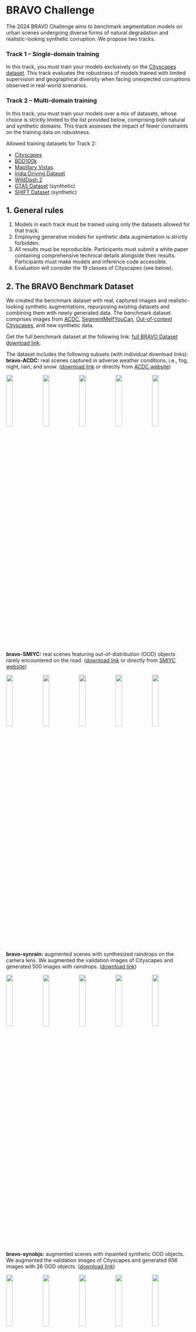 # BRAVO Challenge

The 2024 BRAVO Challenge aims to benchmark segmentation models on urban scenes undergoing diverse forms of natural degradation and realistic-looking synthetic corruption. We propose two tracks.

### Track 1 – Single-domain training

In this track, you must train your models exclusively on the [Cityscapes dataset](https://www.cityscapes-dataset.com/). This track evaluates the robustness of models trained with limited supervision and geographical diversity when facing unexpected corruptions observed in real-world scenarios.

### Track 2 – Multi-domain training

In this track, you must train your models over a mix of datasets, whose choice is strictly limited to the list provided below, comprising both natural and synthetic domains. This track assesses the impact of fewer constraints on the training data on robustness.

Allowed training datasets for Track 2:
- [Cityscapes](https://www.cityscapes-dataset.com/)
- [BDD100k](https://bdd-data.berkeley.edu/)
- [Mapillary Vistas](https://www.mapillary.com/datasets)
- [India Driving Dataset](https://idd.insaan.iiit.ac.in/)
- [WildDash 2](https://www.wilddash.cc/)
- [GTA5 Dataset](https://download.visinf.tu-darmstadt.de/data/from_games/) (synthetic)
- [SHIFT Dataset](https://www.vis.xyz/shift/) (synthetic)

## 1. General rules

1. Models in each track must be trained using only the datasets allowed for that track.
2. Employing generative models for synthetic data augmentation is strictly forbidden.
3. All results must be reproducible. Participants must submit a white paper containing comprehensive technical details alongside their results. Participants must make models and inference code accessible.
4. Evaluation will consider the 19 classes of Cityscapes (see below).


## 2. The BRAVO Benchmark Dataset

We created the benchmark dataset with real, captured images and realistic-looking synthetic augmentations, repurposing existing datasets and combining them with newly generated data. The benchmark dataset comprises images from [ACDC](https://acdc.vision.ee.ethz.ch/), [SegmentMeIfYouCan](https://segmentmeifyoucan.com/), [Out-of-context Cityscapes](https://arxiv.org/abs/2108.00968), and new synthetic data.

Get the full benchmark dataset at the following link: [full BRAVO Dataset download link](https://drive.google.com/drive/u/4/folders/11-dnlbMjm8O_ynq1REuDYKOmHLqEhGYP).

The dataset includes the following subsets (with individual download links):
**bravo-ACDC:** real scenes captured in adverse weather conditions, i.e., fog, night, rain, and snow. ([download link](https://drive.google.com/drive/u/4/folders/1IW6-Tdfk2At6CrIIrA-QJF6CEcHgqqha) or directly from [ACDC website](https://acdc.vision.ee.ethz.ch/download))
    <div><!--
      --><img src="images/bravobenchmark/acdc/acdc1.png" style="width: 19%; height: auto;"> <!--
      --><img src="images/bravobenchmark/acdc/acdc2.png" style="width: 19%; height: auto;"> <!--
      --><img src="images/bravobenchmark/acdc/acdc3.png" style="width: 19%; height: auto;"> <!--
      --><img src="images/bravobenchmark/acdc/acdc4.png" style="width: 19%; height: auto;"> <!--
      --><img src="images/bravobenchmark/acdc/acdc5.png" style="width: 19%; height: auto;"><!--
 --></div>

**bravo-SMIYC:** real scenes featuring out-of-distribution (OOD) objects rarely encountered on the road. ([download link](https://drive.google.com/drive/u/4/folders/1XnC9_7RzwZCWaDpP3iETbGt7Yvmg0MOg) or directly from [SMIYC website](https://segmentmeifyoucan.com/))
    <div><!--
      --><img src="images/bravobenchmark/synrain/rain1.png" style="width: 19%; height: auto;"> <!--
      --><img src="images/bravobenchmark/smiyc/smiyc2.jpg" style="width: 19%; height: auto;"> <!--
      --><img src="images/bravobenchmark/smiyc/smiyc3.jpg" style="width: 19%; height: auto;"> <!--
      --><img src="images/bravobenchmark/smiyc/smiyc4.jpg" style="width: 19%; height: auto;"> <!--
      --><img src="images/bravobenchmark/smiyc/smiyc5.jpg" style="width: 19%; height: auto;"><!--
 --></div>

**bravo-synrain:** augmented scenes with synthesized raindrops on the camera lens. We augmented the validation images of Cityscapes and generated 500 images with raindrops. ([download link](https://drive.google.com/drive/u/4/folders/1onP6tUVSjV-qKWWLm6wiOZCB9U14_gQ6))
    <div><!--
      --><img src="images/bravobenchmark/synrain/rain1.png" style="width: 19%; height: auto;"> <!--
      --><img src="images/bravobenchmark/synrain/rain2.png" style="width: 19%; height: auto;"> <!--
      --><img src="images/bravobenchmark/synrain/rain3.png" style="width: 19%; height: auto;"> <!--
      --><img src="images/bravobenchmark/synrain/rain4.png" style="width: 19%; height: auto;"> <!--
      --><img src="images/bravobenchmark/synrain/rain5.png" style="width: 19%; height: auto;"><!--
 --></div>

**bravo-synobjs:** augmented scenes with inpainted synthetic OOD objects. We augmented the validation images of Cityscapes and generated 656 images with 26 OOD objects. ([download link](https://drive.google.com/drive/u/4/folders/1KKt_25S69DBf8ZTxhOhELpLgS2gyyGnf))
    <div><!--
      --><img src="images/bravobenchmark/synobjs/cheetah.png" style="width: 19%; height: auto;"> <!--
      --><img src="images/bravobenchmark/synobjs/chimpanzee.png" style="width: 19%; height: auto;"> <!--
      --><img src="images/bravobenchmark/synobjs/lion.png" style="width: 19%; height: auto;"> <!--
      --><img src="images/bravobenchmark/synobjs/panda.png" style="width: 19%; height: auto;"> <!--
      --><img src="images/bravobenchmark/synobjs/penguine.png" style="width: 19%; height: auto;"> <!--
 --></div>

**bravo-synflare:** augmented scenes with synthesized light flares. We augmented the validation images of Cityscapes and generated 308 images with random light flares. ([download link](https://drive.google.com/drive/u/4/folders/13EpBXUY8BChoqfMxR5JhiyhqrzqLAO2y))
    <div><!--
      --><img src="images/bravobenchmark/synflare/flare1.png" style="width: 19%; height: auto;"> <!--
      --><img src="images/bravobenchmark/synflare/flare2.png" style="width: 19%; height: auto;"> <!--
      --><img src="images/bravobenchmark/synflare/flare3.png" style="width: 19%; height: auto;"> <!--
      --><img src="images/bravobenchmark/synflare/flare4.png" style="width: 19%; height: auto;"> <!--
      --><img src="images/bravobenchmark/synflare/flare5.png" style="width: 19%; height: auto;"><!--
 --></div>

**bravo-outofcontext:** augmented scenes with random backgrounds. We augmented the validation images of Cityscapes and generated 329 images with random random backgrounds. ([download link](https://drive.google.com/drive/u/4/folders/1NoXqTQWxrj_yKMNRKLOd1rnn2TjqIaU5))
    <div><!--
      --><img src="images/bravobenchmark/synooc/ooc1.png" style="width: 19%; height: auto;"> <!--
      --><img src="images/bravobenchmark/synooc/ooc2.png" style="width: 19%; height: auto;"> <!--
      --><img src="images/bravobenchmark/synooc/ooc3.png" style="width: 19%; height: auto;"> <!--
      --><img src="images/bravobenchmark/synooc/ooc4.png" style="width: 19%; height: auto;"> <!--
      --><img src="images/bravobenchmark/synooc/ooc5.png" style="width: 19%; height: auto;"><!--
 --></div>

## 3. Metrics

The metrics are computed separately for 9 subsets of the benchmark dataset: ACDCfog, ACDCrain, ACDCnight, ACDCsnow, SMIYC, synrain, synobjs, synflare, and outofcontext.

The metrics are computed pixel-wise and averaged over the pixels of the images belonging to a subset.

For each subset, the following metrics are computed:

### 3.1. Semantic metrics

- **mIoU**: mean Intersection Over Union, the rate of corrected labeled  pixels over all pixels. Evaluated on subsets: ACDC*, synrain, synflare, outofcontext.
- **ECE**: Expected Calibration Error, quantifying the mismatch between predicted confidence and actual accuracy. Evaluated on subsets: ACDC*, synrain, synflare, outofcontext.
- **AUROC**: Area Under the ROC Curve, over the binary criterion of a pixel being accurate, ranked by the predicted confidence level for the pixel. Evaluated on subsets: ACDC*, synrain, synflare, synobjs, SMIYC.
- **FPR@95**: False Positive Rate when True Positive Rate is 95% computed in the ROC curve above. Evaluated on subsets: ACDC*, synrain, synflare, synobjs, SMIYC.
- **AUPR-Success**: Area Under the Precision-Recall curve, over the same data as the AUROC. Evaluated on subsets: ACDC*, synrain, synflare, outofcontext.
- **AUPR-Error**: Area Under the Precision-Recall, on the reversed data (pixel being inaccurate, ranked by 1-confidence). Evaluated on subsets: ACDC*, synrain, synflare, outofcontext.

Those metrics are computed for all pixels, all "invalid pixels" (e.g., those behind a flare or an unknown object), and all valid pixels (those unaffected by the "invalidating" transformations).

### 3.2. Out-of-distribution metrics

Those are the AUROC, AUPRC-Success, and FPR@95 metrics above, but over different data: the (ground-truth) status of a pixel being invalid ranked by reversed predicted confidence (1-confidence). Those metrics quantify whether the model attributes, as expected, less confidence to the invalid pixels.

## 4. Creating a submission

For each input image "source.png", we require two submitted files "source_pred.png" for the semantic prediction and "source_conf.png" for the confidences.

### 4.1 Expected format for the raw input images

For the class prediction files (`_pred.png`): PNG format, 8-bits, grayscale, with each pixel with a value from 0 to 19 corresponding to the 19 classes of Cityscapes, which are, in order:

0. road
1. sidewalk
2. building
3. wall
4. fence
5. pole
6. traffic light
7. traffic sign
8. vegetation
9. terrain
10. sky
11. person
12. rider
13. car
14. truck
15. bus
16. train
17. motorcycle
18. bicycle.

For the confidence files (`_conf.png`): PNG format, 16-bits, grayscale, with each pixel's value from 0 to 65535 corresponding to the confidence in the prediction (for the predicted class).
For confidences  computed initially on a continuous [0.0, 1.0] interval, we suggest discretizing them using the formula: `min(floor(conf*65536), 65535)`

Each prediction and confidence image should have exactly the same dimensions as the corresponding input image. The evaluation is made pixel-wise.

### 4.2. Assembling the submission

The submission files should be assembled on a tarfile or directory tree corresponding to the original hierarchical organization of the full BRAVO Dataset Benchmark (see Appendix 1).

### 4.3. Encoding the submission

The submission has to be compressed and encoded before being uploaded to the Evaluation Server. This requires using the utilities in this repository.

#### 4.3.1 Preparing the environment

Clone this repository to `local_repo_root` and create an environment with the requirements:

```bash
cd <local_repo_root>
conda create -n bravo python=3.9
conda activate bravo
python -m pip install -r requirements.txt
```

Always activate the environment and add `local_repo_root` to `PYTHONPATH` before running the commands in the sections below.
```bash
conda activate bravo
export PYTHONPATH=<local_repo_root>
```

We use Anaconda in the examples above, but its use is optional. Any manager providing an isolated Python 3.9 environment (e.g., virtualenv) is acceptable.

#### 4.3.2. Encoding the submission files to the submission format

To encode the submission, you'll need to download the sampling file [bravo_SAMPLING.tar](https://github.com/valeoai/bravo_challenge/releases/download/v0.1.0/bravo_SAMPLING.tar).

The submission files must be in a directory tree or in a .tar file. Use one of the commands below:

```bash
python -m bravo_toolkit.util.encode_submission <submission-root-directory> <encoded-submission-output.tar> --samples bravo_SAMPLING.tar
```

or

```bash
python -m bravo_toolkit.util.encode_submission <submission-raw-files.tar> <encoded-submission-output.tar> --samples bravo_SAMPLING.tar
```

### 4.4. Uploading the submission to the evaluation server

We are excited to unveil the BRAVO Challenge as an initiative within [ELSA — European Lighthouse on Secure and Safe AI](https://www.elsa-ai.eu/), a network of excellence funded by the European Union. The BRAVO Challenge is officially featured on the [ELSA Benchmarks website](https://benchmarks.elsa-ai.eu/) as the Autonomous Driving/Robust Perception task.

Please refer to the [task website](https://benchmarks.elsa-ai.eu/?ch=1&com=introduction) for more instructions on uploading the submission.


## Acknowledgements

We extend our heartfelt gratitude to the authors of [ACDC](https://acdc.vision.ee.ethz.ch/contact/), [SegmentMeIfYouCan](https://segmentmeifyoucan.com/), and [Out-of-context Cityscapes](https://arxiv.org/abs/2108.00968) for generously permitting us to repurpose their benchmarking data. We are also thankful to the authors of [GuidedDisent](https://github.com/astra-vision/GuidedDisent) and [Flare Removal](https://github.com/google-research/google-research/tree/master/flare_removal) for providing the amazing toolboxes that helped synthesize realistic-looking raindrops and light flares. All those people collectively contributed to creating BRAVO, a unified benchmark for robustness in autonomous driving.


The BRAVO Challenge is an initiative within [ELSA — European Lighthouse on Secure and Safe AI](https://www.elsa-ai.eu/), a network of excellence funded by the European Union.

<a href="https://elsa-ai.eu/" target="_blank"><img style="width: 30%; height: auto;" src="images/logos/elsa.png" alt=""></a>


## A1. Expected input directory tree for the submission

The submission directory, or raw input tar file expected by `encode_submission` should have the following structure:

```
submission_directory_root or submission_raw.tar
├── bravo_ACDC
│   ├── fog
│   │   └── test
│   │       ├── GOPR0475
│   │       │   ├── GOPR0475_frame_000247_rgb_anon_conf.png
│   │       │   ├── GOPR0475_frame_000247_rgb_anon_pred.png
│   │       │   ├── ...
│   │       │   ├── GOPR0475_frame_001060_rgb_anon_conf.png
│   │       │   └── GOPR0475_frame_001060_rgb_anon_pred.png
│   │       ├── GOPR0477
│   │       │   ├── GOPR0477_frame_000794_rgb_anon_conf.png
│   │       │   ├── GOPR0477_frame_000794_rgb_anon_pred.png
│   │       │   ├── ...
│   │       │   ├── GOPR0477_frame_001032_rgb_anon_conf.png
│   │       │   └── GOPR0477_frame_001032_rgb_anon_pred.png
│   │       ├── GOPR0478
│   │       │   ├── GOPR0478_frame_000259_rgb_anon_conf.png
│   │       │   ├── GOPR0478_frame_000259_rgb_anon_pred.png
│   │       │   ├── ...
│   │       │   ├── GOPR0478_frame_001023_rgb_anon_conf.png
│   │       │   └── GOPR0478_frame_001023_rgb_anon_pred.png
│   │       ├── GP010475
│   │       │   ├── GP010475_frame_000006_rgb_anon_conf.png
│   │       │   ├── GP010475_frame_000006_rgb_anon_pred.png
│   │       │   ├── ...
│   │       │   ├── GP010475_frame_000831_rgb_anon_conf.png
│   │       │   └── GP010475_frame_000831_rgb_anon_pred.png
│   │       ├── GP010477
│   │       │   ├── GP010477_frame_000001_rgb_anon_conf.png
│   │       │   ├── GP010477_frame_000001_rgb_anon_pred.png
│   │       │   ├── ...
│   │       │   ├── GP010477_frame_000224_rgb_anon_conf.png
│   │       │   └── GP010477_frame_000224_rgb_anon_pred.png
│   │       ├── GP010478
│   │       │   ├── GP010478_frame_000032_rgb_anon_conf.png
│   │       │   ├── GP010478_frame_000032_rgb_anon_pred.png
│   │       │   ├── ...
│   │       │   ├── GP010478_frame_001061_rgb_anon_conf.png
│   │       │   └── GP010478_frame_001061_rgb_anon_pred.png
│   │       └── GP020478
│   │           ├── GP020478_frame_000001_rgb_anon_conf.png
│   │           ├── GP020478_frame_000001_rgb_anon_pred.png
│   │           ├── ...
│   │           ├── GP020478_frame_000042_rgb_anon_conf.png
│   │           └── GP020478_frame_000042_rgb_anon_pred.png
│   ├── night
│   │   └── test
│   │       ├── GOPR0355
│   │       │   ├── GOPR0355_frame_000138_rgb_anon_conf.png
│   │       │   ├── GOPR0355_frame_000138_rgb_anon_pred.png
│   │       │   ├── ...
│   │       │   ├── GOPR0355_frame_000214_rgb_anon_conf.png
│   │       │   └── GOPR0355_frame_000214_rgb_anon_pred.png
│   │       ├── GOPR0356
│   │       │   ├── GOPR0356_frame_000065_rgb_anon_conf.png
│   │       │   ├── GOPR0356_frame_000065_rgb_anon_pred.png
│   │       │   ├── ...
│   │       │   ├── GOPR0356_frame_001001_rgb_anon_conf.png
│   │       │   └── GOPR0356_frame_001001_rgb_anon_pred.png
│   │       ├── GOPR0364
│   │       │   ├── GOPR0364_frame_000001_rgb_anon_conf.png
│   │       │   ├── GOPR0364_frame_000001_rgb_anon_pred.png
│   │       │   ├── ...
│   │       │   ├── GOPR0364_frame_001053_rgb_anon_conf.png
│   │       │   └── GOPR0364_frame_001053_rgb_anon_pred.png
│   │       ├── GOPR0594
│   │       │   ├── GOPR0594_frame_000114_rgb_anon_conf.png
│   │       │   ├── GOPR0594_frame_000114_rgb_anon_pred.png
│   │       │   ├── ...
│   │       │   ├── GOPR0594_frame_001060_rgb_anon_conf.png
│   │       │   └── GOPR0594_frame_001060_rgb_anon_pred.png
│   │       ├── GP010364
│   │       │   ├── GP010364_frame_000009_rgb_anon_conf.png
│   │       │   ├── GP010364_frame_000009_rgb_anon_pred.png
│   │       │   ├── ...
│   │       │   ├── GP010364_frame_000443_rgb_anon_conf.png
│   │       │   └── GP010364_frame_000443_rgb_anon_pred.png
│   │       └── GP010594
│   │           ├── GP010594_frame_000003_rgb_anon_conf.png
│   │           ├── GP010594_frame_000003_rgb_anon_pred.png
│   │           ├── ...
│   │           ├── GP010594_frame_000087_rgb_anon_conf.png
│   │           └── GP010594_frame_000087_rgb_anon_pred.png
│   ├── rain
│   │   └── test
│   │       ├── GOPR0572
│   │       │   ├── GOPR0572_frame_000145_rgb_anon_conf.png
│   │       │   ├── GOPR0572_frame_000145_rgb_anon_pred.png
│   │       │   ├── ...
│   │       │   ├── GOPR0572_frame_001035_rgb_anon_conf.png
│   │       │   └── GOPR0572_frame_001035_rgb_anon_pred.png
│   │       ├── GOPR0573
│   │       │   ├── GOPR0573_frame_000180_rgb_anon_conf.png
│   │       │   ├── GOPR0573_frame_000180_rgb_anon_pred.png
│   │       │   ├── ...
│   │       │   ├── GOPR0573_frame_001046_rgb_anon_conf.png
│   │       │   └── GOPR0573_frame_001046_rgb_anon_pred.png
│   │       ├── GP010400
│   │       │   ├── GP010400_frame_000616_rgb_anon_conf.png
│   │       │   ├── GP010400_frame_000616_rgb_anon_pred.png
│   │       │   ├── ...
│   │       │   ├── GP010400_frame_001057_rgb_anon_conf.png
│   │       │   └── GP010400_frame_001057_rgb_anon_pred.png
│   │       ├── GP010402
│   │       │   ├── GP010402_frame_000326_rgb_anon_conf.png
│   │       │   ├── GP010402_frame_000326_rgb_anon_pred.png
│   │       │   ├── ...
│   │       │   ├── GP010402_frame_001046_rgb_anon_conf.png
│   │       │   └── GP010402_frame_001046_rgb_anon_pred.png
│   │       ├── GP010571
│   │       │   ├── GP010571_frame_000077_rgb_anon_conf.png
│   │       │   ├── GP010571_frame_000077_rgb_anon_pred.png
│   │       │   ├── ...
│   │       │   ├── GP010571_frame_001050_rgb_anon_conf.png
│   │       │   └── GP010571_frame_001050_rgb_anon_pred.png
│   │       ├── GP010572
│   │       │   ├── GP010572_frame_000027_rgb_anon_conf.png
│   │       │   ├── GP010572_frame_000027_rgb_anon_pred.png
│   │       │   ├── ...
│   │       │   ├── GP010572_frame_000916_rgb_anon_conf.png
│   │       │   └── GP010572_frame_000916_rgb_anon_pred.png
│   │       ├── GP010573
│   │       │   ├── GP010573_frame_000001_rgb_anon_conf.png
│   │       │   ├── GP010573_frame_000001_rgb_anon_pred.png
│   │       │   ├── ...
│   │       │   ├── GP010573_frame_001056_rgb_anon_conf.png
│   │       │   └── GP010573_frame_001056_rgb_anon_pred.png
│   │       ├── GP020400
│   │       │   ├── GP020400_frame_000001_rgb_anon_conf.png
│   │       │   ├── GP020400_frame_000001_rgb_anon_pred.png
│   │       │   ├── ...
│   │       │   ├── GP020400_frame_000142_rgb_anon_conf.png
│   │       │   └── GP020400_frame_000142_rgb_anon_pred.png
│   │       ├── GP020571
│   │       │   ├── GP020571_frame_000001_rgb_anon_conf.png
│   │       │   ├── GP020571_frame_000001_rgb_anon_pred.png
│   │       │   ├── ...
│   │       │   ├── GP020571_frame_000248_rgb_anon_conf.png
│   │       │   └── GP020571_frame_000248_rgb_anon_pred.png
│   │       ├── GP020573
│   │       │   ├── GP020573_frame_000001_rgb_anon_conf.png
│   │       │   ├── GP020573_frame_000001_rgb_anon_pred.png
│   │       │   ├── ...
│   │       │   ├── GP020573_frame_000887_rgb_anon_conf.png
│   │       │   └── GP020573_frame_000887_rgb_anon_pred.png
│   │       └── GP030573
│   │           ├── GP030573_frame_000073_rgb_anon_conf.png
│   │           ├── GP030573_frame_000073_rgb_anon_pred.png
│   │           ├── ...
│   │           ├── GP030573_frame_000914_rgb_anon_conf.png
│   │           └── GP030573_frame_000914_rgb_anon_pred.png
│   └── snow
│       └── test
│           ├── GOPR0122
│           │   ├── GOPR0122_frame_000651_rgb_anon_conf.png
│           │   ├── GOPR0122_frame_000651_rgb_anon_pred.png
│           │   ├── ...
│           │   ├── GOPR0122_frame_001054_rgb_anon_conf.png
│           │   └── GOPR0122_frame_001054_rgb_anon_pred.png
│           ├── GOPR0176
│           │   ├── GOPR0176_frame_000394_rgb_anon_conf.png
│           │   ├── GOPR0176_frame_000394_rgb_anon_pred.png
│           │   ├── ...
│           │   ├── GOPR0176_frame_000884_rgb_anon_conf.png
│           │   └── GOPR0176_frame_000884_rgb_anon_pred.png
│           ├── GOPR0494
│           │   ├── GOPR0494_frame_000020_rgb_anon_conf.png
│           │   ├── GOPR0494_frame_000020_rgb_anon_pred.png
│           │   ├── ...
│           │   ├── GOPR0494_frame_001056_rgb_anon_conf.png
│           │   └── GOPR0494_frame_001056_rgb_anon_pred.png
│           ├── GOPR0496
│           │   ├── GOPR0496_frame_000663_rgb_anon_conf.png
│           │   ├── GOPR0496_frame_000663_rgb_anon_pred.png
│           │   ├── ...
│           │   ├── GOPR0496_frame_001033_rgb_anon_conf.png
│           │   └── GOPR0496_frame_001033_rgb_anon_pred.png
│           ├── GP010122
│           │   ├── GP010122_frame_000001_rgb_anon_conf.png
│           │   ├── GP010122_frame_000001_rgb_anon_pred.png
│           │   ├── ...
│           │   ├── GP010122_frame_000223_rgb_anon_conf.png
│           │   └── GP010122_frame_000223_rgb_anon_pred.png
│           ├── GP010176
│           │   ├── GP010176_frame_000001_rgb_anon_conf.png
│           │   ├── GP010176_frame_000001_rgb_anon_pred.png
│           │   ├── ...
│           │   ├── GP010176_frame_001057_rgb_anon_conf.png
│           │   └── GP010176_frame_001057_rgb_anon_pred.png
│           ├── GP010494
│           │   ├── GP010494_frame_000001_rgb_anon_conf.png
│           │   ├── GP010494_frame_000001_rgb_anon_pred.png
│           │   ├── ...
│           │   ├── GP010494_frame_000242_rgb_anon_conf.png
│           │   └── GP010494_frame_000242_rgb_anon_pred.png
│           ├── GP010496
│           │   ├── GP010496_frame_000001_rgb_anon_conf.png
│           │   ├── GP010496_frame_000001_rgb_anon_pred.png
│           │   ├── ...
│           │   ├── GP010496_frame_000883_rgb_anon_conf.png
│           │   └── GP010496_frame_000883_rgb_anon_pred.png
│           ├── GP010606
│           │   ├── GP010606_frame_000001_rgb_anon_conf.png
│           │   ├── GP010606_frame_000001_rgb_anon_pred.png
│           │   ├── ...
│           │   ├── GP010606_frame_001054_rgb_anon_conf.png
│           │   └── GP010606_frame_001054_rgb_anon_pred.png
│           ├── GP020176
│           │   ├── GP020176_frame_000001_rgb_anon_conf.png
│           │   ├── GP020176_frame_000001_rgb_anon_pred.png
│           │   ├── ...
│           │   ├── GP020176_frame_001060_rgb_anon_conf.png
│           │   └── GP020176_frame_001060_rgb_anon_pred.png
│           ├── GP020606
│           │   ├── GP020606_frame_000021_rgb_anon_conf.png
│           │   ├── GP020606_frame_000021_rgb_anon_pred.png
│           │   ├── ...
│           │   ├── GP020606_frame_000558_rgb_anon_conf.png
│           │   └── GP020606_frame_000558_rgb_anon_pred.png
│           └── GP030176
│               ├── GP030176_frame_000001_rgb_anon_conf.png
│               ├── GP030176_frame_000001_rgb_anon_pred.png
│               ├── ...
│               ├── GP030176_frame_000369_rgb_anon_conf.png
│               └── GP030176_frame_000369_rgb_anon_pred.png
├── bravo_SMIYC
│   └── RoadAnomaly21
│       └── images
│           ├── airplane0000_conf.png
│           ├── airplane0000_pred.png
│           ├── ...
│           ├── zebra0001_conf.png
│           └── zebra0001_pred.png
├── bravo_outofcontext
│   ├── frankfurt
│   │   ├── frankfurt_000000_000576_leftImg8bit_conf.png
│   │   ├── frankfurt_000000_000576_leftImg8bit_pred.png
│   │   ├── ...
│   │   ├── frankfurt_000001_082466_leftImg8bit_conf.png
│   │   └── frankfurt_000001_082466_leftImg8bit_pred.png
│   ├── lindau
│   │   ├── lindau_000000_000019_leftImg8bit_conf.png
│   │   ├── lindau_000000_000019_leftImg8bit_pred.png
│   │   ├── ...
│   │   ├── lindau_000058_000019_leftImg8bit_conf.png
│   │   └── lindau_000058_000019_leftImg8bit_pred.png
│   └── munster
│       ├── munster_000000_000019_leftImg8bit_conf.png
│       ├── munster_000000_000019_leftImg8bit_pred.png
│       ├── ...
│       ├── munster_000172_000019_leftImg8bit_conf.png
│       └── munster_000172_000019_leftImg8bit_pred.png
├── bravo_synflare
│   ├── frankfurt
│   │   ├── frankfurt_000000_000294_leftImg8bit_conf.png
│   │   ├── frankfurt_000000_000294_leftImg8bit_pred.png
│   │   ├── ...
│   │   ├── frankfurt_000001_082466_leftImg8bit_conf.png
│   │   └── frankfurt_000001_082466_leftImg8bit_pred.png
│   ├── lindau
│   │   ├── lindau_000000_000019_leftImg8bit_conf.png
│   │   ├── lindau_000000_000019_leftImg8bit_pred.png
│   │   ├── ...
│   │   ├── lindau_000058_000019_leftImg8bit_conf.png
│   │   └── lindau_000058_000019_leftImg8bit_pred.png
│   └── munster
│       ├── munster_000000_000019_leftImg8bit_conf.png
│       ├── munster_000000_000019_leftImg8bit_pred.png
│       ├── ...
│       ├── munster_000172_000019_leftImg8bit_conf.png
│       └── munster_000172_000019_leftImg8bit_pred.png
├── bravo_synobjs
│   ├── armchair
│   │   ├── 1_conf.png
│   │   ├── 1_pred.png
│   │   ├── ...
│   │   ├── 504_conf.png
│   │   ├── 504_pred.png
│   ├── baby
│   │   ├── 49_conf.png
│   │   ├── 49_pred.png
│   │   ├── ...
│   │   ├── 421_conf.png
│   │   ├── 421_pred.png
│   ├── bathtub
│   │   ├── 16_conf.png
│   │   ├── 16_pred.png
│   │   ├── ...
│   │   ├── 501_conf.png
│   │   ├── 501_pred.png
│   ├── bench
│   │   ├── 0_conf.png
│   │   ├── 0_pred.png
│   │   ├── ...
│   │   ├── 423_conf.png
│   │   ├── 423_pred.png
│   ├── billboard
│   │   ├── 134_conf.png
│   │   ├── 134_pred.png
│   │   ├── ...
│   │   ├── 461_conf.png
│   │   └── 461_pred.png
│   ├── box
│   │   ├── 58_conf.png
│   │   ├── 58_pred.png
│   │   ├── ...
│   │   ├── 381_conf.png
│   │   ├── 381_pred.png
│   ├── cheetah
│   │   ├── 14_conf.png
│   │   ├── 14_pred.png
│   │   ├── ...
│   │   ├── 500_conf.png
│   │   ├── 500_pred.png
│   ├── chimpanzee
│   │   ├── 0_conf.png
│   │   ├── 0_pred.png
│   │   ├── ...
│   │   ├── 468_conf.png
│   │   ├── 468_pred.png
│   ├── elephant
│   │   ├── 9_conf.png
│   │   └── 9_pred.png
│   │   ├── ...
│   │   ├── 441_conf.png
│   │   ├── 441_pred.png
│   ├── flamingo
│   │   ├── 5_conf.png
│   │   ├── 5_pred.png
│   │   ├── ...
│   │   ├── 482_conf.png
│   │   ├── 482_pred.png
│   ├── giraffe
│   │   ├── 8_conf.png
│   │   └── 8_pred.png
│   │   ├── ...
│   │   ├── 510_conf.png
│   │   ├── 510_pred.png
│   ├── gorilla
│   │   ├── 4_conf.png
│   │   ├── 4_pred.png
│   │   ├── ...
│   │   ├── 493_conf.png
│   │   ├── 493_pred.png
│   ├── hippopotamus
│   │   ├── 29_conf.png
│   │   ├── 29_pred.png
│   │   ├── ...
│   │   ├── 442_conf.png
│   │   ├── 442_pred.png
│   ├── kangaroo
│   │   ├── 6_conf.png
│   │   ├── 6_pred.png
│   │   ├── ...
│   │   ├── 495_conf.png
│   │   ├── 495_pred.png
│   ├── koala
│   │   ├── 0_conf.png
│   │   ├── 0_pred.png
│   │   ├── ...
│   │   ├── 489_conf.png
│   │   ├── 489_pred.png
│   ├── lion
│   │   ├── 7_conf.png
│   │   ├── 7_pred.png
│   │   ├── ...
│   │   ├── 503_conf.png
│   │   ├── 503_pred.png
│   ├── panda
│   │   ├── 5_conf.png
│   │   ├── 5_pred.png
│   │   ├── ...
│   │   ├── 494_conf.png
│   │   ├── 494_pred.png
│   ├── penguin
│   │   ├── 5_conf.png
│   │   ├── 5_pred.png
│   │   ├── ...
│   │   ├── 465_conf.png
│   │   ├── 465_pred.png
│   ├── plant
│   │   ├── 3_conf.png
│   │   ├── 3_pred.png
│   │   ├── ...
│   │   ├── 400_conf.png
│   │   ├── 400_pred.png
│   ├── polar bear
│   │   ├── 4_conf.png
│   │   ├── 4_pred.png
│   │   ├── ...
│   │   ├── 501_conf.png
│   │   ├── 501_pred.png
│   ├── sofa
│   │   ├── 3_conf.png
│   │   ├── 3_pred.png
│   │   ├── ...
│   │   ├── 453_conf.png
│   │   ├── 453_pred.png
│   ├── table
│   │   ├── 0_conf.png
│   │   ├── 0_pred.png
│   │   ├── ...
│   │   ├── 461_conf.png
│   │   └── 461_pred.png
│   ├── tiger
│   │   ├── 28_conf.png
│   │   ├── 28_pred.png
│   │   ├── ...
│   │   ├── 450_conf.png
│   │   ├── 450_pred.png
│   ├── toilet
│   │   ├── 15_conf.png
│   │   ├── 15_pred.png
│   │   ├── ...
│   │   ├── 504_conf.png
│   │   ├── 504_pred.png
│   ├── vase
│   │   ├── 3_conf.png
│   │   ├── 3_pred.png
│   │   ├── ...
│   │   ├── 506_conf.png
│   │   ├── 506_pred.png
│   └── zebra
│       ├── 5_conf.png
│       ├── 5_pred.png
│       ├── ...
│       ├── 499_conf.png
│       ├── 499_pred.png
└── bravo_synrain
    ├── frankfurt
    │   ├── frankfurt_000000_000294_leftImg8bit_conf.png
    │   ├── frankfurt_000000_000294_leftImg8bit_pred.png
    │   ├── ...
    │   ├── frankfurt_000001_083852_leftImg8bit_conf.png
    │   └── frankfurt_000001_083852_leftImg8bit_pred.png
    ├── lindau
    │   ├── lindau_000000_000019_leftImg8bit_conf.png
    │   ├── lindau_000000_000019_leftImg8bit_pred.png
    │   ├── ...
    │   ├── lindau_000058_000019_leftImg8bit_conf.png
    │   └── lindau_000058_000019_leftImg8bit_pred.png
    └── munster
        ├── munster_000000_000019_leftImg8bit_conf.png
        ├── munster_000000_000019_leftImg8bit_pred.png
        ├── ...
        ├── munster_000173_000019_leftImg8bit_conf.png
        └── munster_000173_000019_leftImg8bit_pred.png
88 directories, 7802 files
```


